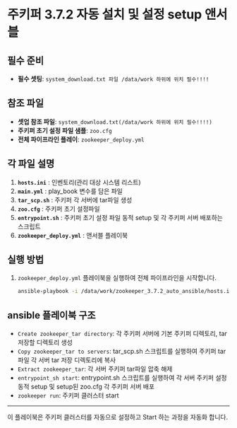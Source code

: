 # 주키퍼 3.7.2 자동 설치 및 설정 setup 앤서블

## 필수 준비

- **필수 셋팅**: `system_download.txt 파일 /data/work 하위에 위치 필수!!!!`

## 참조 파일

- **셋업 참조 파일**: `system_download.txt(/data/work 하위에 위치 필수!!!!)`
- **주키퍼 초기 설정 파일 샘플**: `zoo.cfg`
- **전체 파이프라인 플레이**: `zookeeper_deploy.yml`

## 각 파일 설명

1. **`hosts.ini`** : 인벤토리(관리 대상 시스템 리스트)
2. **`main.yml`** : play_book 변수를 담은 파일
3. **`tar_scp.sh`** : 주키퍼 각 서버에 tar파일 생성
4. **`zoo.cfg`** : 주키퍼 초기 설정파일
5. **`entrypoint.sh`** : 주키퍼 초기 설정 파일 동적 setup 및 각 주키퍼 서버 배포하는 스크립트
6. **`zookeeper_deploy.yml`** : 앤서블 플레이북

## 실행 방법

1. `zookeeper_deploy.yml` 플레이북을 실행하여 전체 파이프라인을 시작합니다.
   ```sh
   ansible-playbook -i /data/work/zookeeper_3.7.2_auto_ansible/hosts.ini /data/work/zookeeper_3.7.2_auto_ansible/zookeeper_deploy.yml
   ```

## ansible 플레이북 구조

- `Create zookeeper_tar directory`: 각 주키퍼 서버에 기본 주키퍼 디렉토리, tar 저장할 디렉토리 생성
- `Copy zookeeper_tar to servers`: tar_scp.sh 스크립트를 실행하여 주키퍼 tar 파일 각 서버 tar 저장 디렉토리에 복사
- `Extract zookeeper_tar`: 각 서버 주키퍼 tar파일 압축 해제
- `entrypoint_sh start`: entrypoint.sh 스크립트를 실행하여 각 서버 주키퍼 설정 동적 setup 및 setup된 zoo.cfg 각 주키퍼 서버 배포
- `zookeeper run`: 주키퍼 클러스터 start

---

이 플레이북은 주키퍼 클러스터를 자동으로 설정하고 Start 하는 과정을 자동화 합니다.
